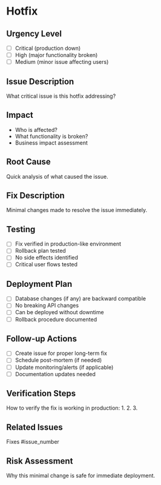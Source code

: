 # Hotfix

## Urgency Level
- [ ] Critical (production down)
- [ ] High (major functionality broken)
- [ ] Medium (minor issue affecting users)

## Issue Description
What critical issue is this hotfix addressing?

## Impact
- Who is affected?
- What functionality is broken?
- Business impact assessment

## Root Cause
Quick analysis of what caused the issue.

## Fix Description
Minimal changes made to resolve the issue immediately.

## Testing
- [ ] Fix verified in production-like environment
- [ ] Rollback plan tested
- [ ] No side effects identified
- [ ] Critical user flows tested

## Deployment Plan
- [ ] Database changes (if any) are backward compatible
- [ ] No breaking API changes
- [ ] Can be deployed without downtime
- [ ] Rollback procedure documented

## Follow-up Actions
- [ ] Create issue for proper long-term fix
- [ ] Schedule post-mortem (if needed)
- [ ] Update monitoring/alerts (if applicable)
- [ ] Documentation updates needed

## Verification Steps
How to verify the fix is working in production:
1. 
2. 
3. 

## Related Issues
Fixes #issue_number

## Risk Assessment
Why this minimal change is safe for immediate deployment.

